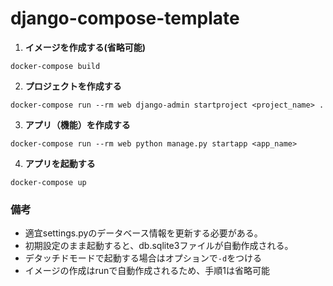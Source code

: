 # django-compose-template

1. **イメージを作成する(省略可能)**  
```
docker-compose build
```

2. **プロジェクトを作成する**  
```
docker-compose run --rm web django-admin startproject <project_name> .
```

3. **アプリ（機能）を作成する**  
```
docker-compose run --rm web python manage.py startapp <app_name>
```

4. **アプリを起動する**  
```
docker-compose up
```

### 備考
- 適宜settings.pyのデータベース情報を更新する必要がある。
- 初期設定のまま起動すると、db.sqlite3ファイルが自動作成される。
- デタッチドモードで起動する場合はオプションで`-d`をつける
- イメージの作成はrunで自動作成されるため、手順1は省略可能
